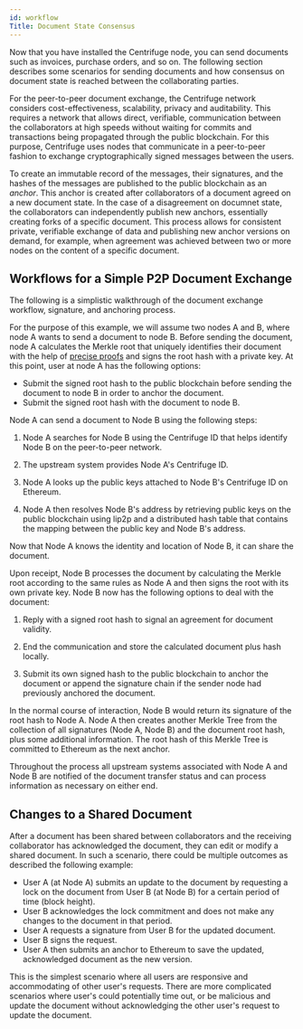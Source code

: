```yaml
---
id: workflow
Title: Document State Consensus
---
```

Now that you have installed the Centrifuge node, you can send documents such as invoices, purchase orders, and so on. The following section describes some scenarios for sending documents and how consensus on document state is reached between the collaborating parties.

For the peer-to-peer document exchange, the Centrifuge network considers cost-effectiveness, scalability, privacy and auditability. This requires a network that allows direct, verifiable, communication between the collaborators at high speeds without waiting for commits and transactions being propagated through the public blockchain. For this purpose, Centrifuge uses nodes that communicate in a peer-to-peer fashion to exchange cryptographically signed messages between the users.

To create an immutable record of the messages, their signatures, and the hashes of the messages are published to the public blockchain as an *anchor*. This anchor is created after collaborators of a document agreed on a new document state. In the case of a disagreement on documnet state, the collaborators can independently publish new anchors, essentially creating forks of a specific document. This process allows for consistent private, verifiable exchange of data and publishing new anchor versions on demand, for example, when agreement was achieved between two or more nodes on the content of a specific document.

## Workflows for a Simple P2P Document Exchange

The following is a simplistic walkthrough of the document exchange workflow, signature, and anchoring process.

For the purpose of this example, we will assume two nodes A and B, where node A wants to send a document to node B. Before sending the document, node A calculates the Merkle root that uniquely identifies their document with the help of [precise proofs](https://github.com/centrifuge/precise-proofs) and signs the root hash with a private key. At this point, user at node A has the following options:

* Submit the signed root hash to the public blockchain before sending the document to node B in order to anchor the document.
* Submit the signed root hash with the document to node B.

Node A can send a document to Node B using the following steps:

1. Node A searches for Node B using the Centrifuge ID that helps identify Node B on the peer-to-peer network.

2. The upstream system provides Node A's Centrifuge ID.

3. Node A looks up the public keys attached to Node B's Centrifuge ID on Ethereum.

4. Node A then resolves Node B's address by retrieving public keys on the public blockchain using lip2p and a distributed hash table that contains the mapping between the public key and Node B's address.

Now that Node A knows the identity and location of Node B, it can share the document.

Upon receipt, Node B processes the document by calculating the Merkle root according to the same rules as Node A and then signs the root with its own private key. Node B now has the following options to deal with the document:

1. Reply with a signed root hash to signal an agreement for document validity.

2. End the communication and store the calculated document plus hash locally.

3. Submit its own signed hash to the public blockchain to anchor the document or append the signature chain if the sender node had previously anchored the document.

In the normal course of interaction, Node B would return its signature of the root hash to Node A. Node A then creates another Merkle Tree from the collection of all signatures (Node A, Node B) and the document root hash, plus some additional information. The root hash of this Merkle Tree is committed to Ethereum as the next anchor.

Throughout the process all upstream systems associated with Node A and Node B are notified of the document transfer status and can process information as necessary on either end.

## Changes to a Shared Document

After a document has been shared between collaborators and the receiving collaborator has acknowledged the document, they can edit or modify a shared document. In such a scenario, there could be multiple outcomes as described the following example:

* User A (at Node A) submits an update to the document by requesting a lock on the document from User B (at Node B) for a certain period of time (block height).
* User B acknowledges the lock commitment and does not make any changes to the document in that period.
* User A requests a signature from User B for the updated document.
* User B signs the request.
* User A then submits an anchor to Ethereum to save the updated, acknowledged document as the new version. 

This is the simplest scenario where all users are responsive and accommodating of other user's requests. There are more complicated scenarios where user's could potentially time out, or be malicious and update the document without acknowledging the other user's request to update the document.

